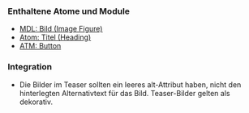 ### Enthaltene Atome und Module
* [MDL: Bild (Image Figure)](../image_figure/image_figure.html)
* [Atom: Titel (Heading)](../../atoms/headings/headings.html)
* [ATM: Button](../../atoms/button/button.html)
 
### Integration

 
* Die Bilder im Teaser sollten ein leeres alt-Attribut haben, nicht den hinterlegten Alternativtext für das Bild. Teaser-Bilder gelten als dekorativ. 

